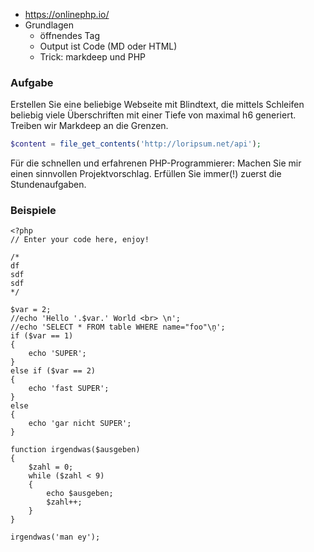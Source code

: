 * https://onlinephp.io/
* Grundlagen
    * öffnendes Tag
    * Output ist Code (MD oder HTML)
    * Trick: markdeep und PHP

### Aufgabe

Erstellen Sie eine beliebige Webseite mit Blindtext, die mittels Schleifen beliebig viele Überschriften mit einer Tiefe von maximal h6 generiert. Treiben wir Markdeep an die Grenzen.

~~~php
$content = file_get_contents('http://loripsum.net/api');
~~~

Für die schnellen und erfahrenen PHP-Programmierer: Machen Sie mir einen sinnvollen Projektvorschlag. Erfüllen Sie immer(!) zuerst die Stundenaufgaben.

### Beispiele

~~~
<?php
// Enter your code here, enjoy!

/*
df
sdf
sdf
*/

$var = 2; 
//echo 'Hello '.$var.' World <br> \n'; 
//echo 'SELECT * FROM table WHERE name="foo"\ņ';
if ($var == 1) 
{
	echo 'SUPER';
}
else if ($var == 2)
{
	echo 'fast SUPER';	
}
else
{
	echo 'gar nicht SUPER';
}

function irgendwas($ausgeben)
{
	$zahl = 0;
	while ($zahl < 9)
	{
		echo $ausgeben;
		$zahl++;
	}
}

irgendwas('man ey');
~~~
